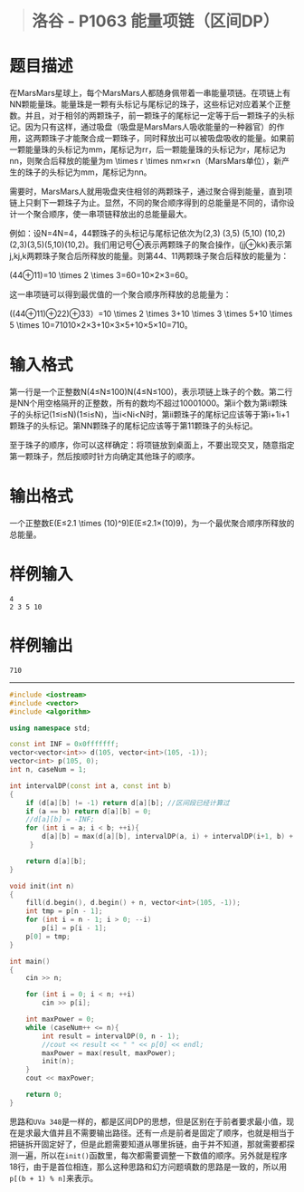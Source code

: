 > # 洛谷 - P1063 能量项链（区间DP）

# 题目描述

在MarsMars星球上，每个MarsMars人都随身佩带着一串能量项链。在项链上有NN颗能量珠。能量珠是一颗有头标记与尾标记的珠子，这些标记对应着某个正整数。并且，对于相邻的两颗珠子，前一颗珠子的尾标记一定等于后一颗珠子的头标记。因为只有这样，通过吸盘（吸盘是MarsMars人吸收能量的一种器官）的作用，这两颗珠子才能聚合成一颗珠子，同时释放出可以被吸盘吸收的能量。如果前一颗能量珠的头标记为mm，尾标记为rr，后一颗能量珠的头标记为r，尾标记为nn，则聚合后释放的能量为m \times r \times nm×r×n（MarsMars单位），新产生的珠子的头标记为mm，尾标记为nn。

需要时，MarsMars人就用吸盘夹住相邻的两颗珠子，通过聚合得到能量，直到项链上只剩下一颗珠子为止。显然，不同的聚合顺序得到的总能量是不同的，请你设计一个聚合顺序，使一串项链释放出的总能量最大。

例如：设N=4N=4，44颗珠子的头标记与尾标记依次为(2,3) (3,5) (5,10) (10,2)(2,3)(3,5)(5,10)(10,2)。我们用记号⊕表示两颗珠子的聚合操作，(jj⊕kk)表示第j,kj,k两颗珠子聚合后所释放的能量。则第44、11两颗珠子聚合后释放的能量为：

(44⊕11)=10 \times 2 \times 3=60=10×2×3=60。

这一串项链可以得到最优值的一个聚合顺序所释放的总能量为：

((44⊕11)⊕22)⊕33）=10 \times 2 \times 3+10 \times 3 \times 5+10 \times 5 \times 10=71010×2×3+10×3×5+10×5×10=710。

# 输入格式

第一行是一个正整数N(4≤N≤100)N(4≤N≤100)，表示项链上珠子的个数。第二行是NN个用空格隔开的正整数，所有的数均不超过10001000。第ii个数为第ii颗珠子的头标记(1≤i≤N)(1≤i≤N)，当i<Ni<N时，第ii颗珠子的尾标记应该等于第i+1i+1颗珠子的头标记。第NN颗珠子的尾标记应该等于第11颗珠子的头标记。

至于珠子的顺序，你可以这样确定：将项链放到桌面上，不要出现交叉，随意指定第一颗珠子，然后按顺时针方向确定其他珠子的顺序。

# 输出格式

一个正整数E(E≤2.1 \times (10)^9)E(E≤2.1×(10)9)，为一个最优聚合顺序所释放的总能量。

# 样例输入

```
4
2 3 5 10
```

# 样例输出

```
710
```

---

```c++
#include <iostream>
#include <vector>
#include <algorithm>

using namespace std;

const int INF = 0x0fffffff;
vector<vector<int>> d(105, vector<int>(105, -1));
vector<int> p(105, 0);
int n, caseNum = 1;

int intervalDP(const int a, const int b)
{
    if (d[a][b] != -1) return d[a][b]; //区间段已经计算过
    if (a == b) return d[a][b] = 0;
    //d[a][b] = -INF;
    for (int i = a; i < b; ++i){
        d[a][b] = max(d[a][b], intervalDP(a, i) + intervalDP(i+1, b) + p[a] * p[i + 1] * p[(b + 1) % n]);
     } 

    return d[a][b]; 
}

void init(int n)
{
    fill(d.begin(), d.begin() + n, vector<int>(105, -1));
    int tmp = p[n - 1];
    for (int i = n - 1; i > 0; --i)
        p[i] = p[i - 1];
    p[0] = tmp;
}

int main()
{
    cin >> n;

    for (int i = 0; i < n; ++i)
        cin >> p[i];

    int maxPower = 0;
    while (caseNum++ <= n){
        int result = intervalDP(0, n - 1);
        //cout << result << " " << p[0] << endl;
        maxPower = max(result, maxPower);
        init(n);
    }
    cout << maxPower;

    return 0;
}
```

思路和`UVa 348`是一样的，都是区间DP的思想，但是区别在于前者要求最小值，现在是求最大值并且不需要输出路径。还有一点是前者是固定了顺序，也就是相当于把链拆开固定好了，但是此题需要知道从哪里拆链，由于并不知道，那就需要都探测一遍，所以在`init()`函数里，每次都需要调整一下数值的顺序。另外就是程序18行，由于是首位相连，那么这种思路和幻方问题填数的思路是一致的，所以用`p[(b + 1) % n]`来表示。

